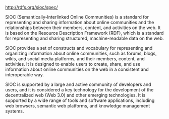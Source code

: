 http://rdfs.org/sioc/spec/

SIOC (Semantically-Interlinked Online Communities) is a standard for representing and sharing information about online communities and the relationships between their members, content, and activities on the web. It is based on the Resource Description Framework (RDF), which is a standard for representing and sharing structured, machine-readable data on the web.

SIOC provides a set of constructs and vocabulary for representing and organizing information about online communities, such as forums, blogs, wikis, and social media platforms, and their members, content, and activities. It is designed to enable users to create, share, and use information about online communities on the web in a consistent and interoperable way.

SIOC is supported by a large and active community of developers and users, and it is considered a key technology for the development of the decentralized web (Web 3.0) and other emerging technologies. It is supported by a wide range of tools and software applications, including web browsers, semantic web platforms, and knowledge management systems.